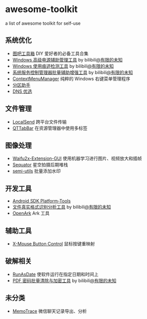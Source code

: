 # awesome-toolkit

a list of awesome toolkit for self-use

## 系统优化

- [图吧工具箱](https://www.tbtool.cn/) DIY 爱好者的必备工具合集
- [Windows 高级电源辅助管理工具](./toolkit-without-url/Windows高级电源辅助管理工具.zip) by bilibili[@有限的未知](https://space.bilibili.com/1199158766)
- [Windows 使用痕迹检测工具](./toolkit-without-url/Windows使用痕迹检测工具.zip) by bilibili[@有限的未知](https://space.bilibili.com/1199158766)
- [系统服务控制管理器批量辅助增强工具](./toolkit-without-url/系统服务控制管理器批量辅助增强工具.zip) by bilibili[@有限的未知](https://space.bilibili.com/1199158766)
- [ContextMenuManager](https://github.com/BluePointLilac/ContextMenuManager) 纯粹的 Windows 右键菜单管理程序
- [分区助手](https://www.disktool.cn/download.html)
- [DNS 优选](./toolkit-without-url/DNS优选.zip)

## 文件管理

- [LocalSend](https://github.com/localsend/localsend) 跨平台文件传输
- [QTTabBar](http://qttabbar.wikidot.com/) 在资源管理器中使用多标签

## 图像处理

- [Waifu2x-Extension-GUI](https://github.com/AaronFeng753/Waifu2x-Extension-GUI) 使用机器学习进行图片、视频放大和插帧
- [Sequator](https://sites.google.com/view/sequator) 星空拍摄后期堆栈
- [semi-utils](https://github.com/leslievan/semi-utils) 批量添加水印

## 开发工具

- [Android SDK Platform-Tools](https://developer.android.com/tools/releases/platform-tools)
- [文件真实格式识别分析工具](./toolkit-without-url/文件真实格式识别分析工具.zip) by bilibili[@有限的未知](https://space.bilibili.com/1199158766)
- [OpenArk](https://github.com/BlackINT3/OpenArk) Ark 工具

## 辅助工具

- [X-Mouse Button Control](https://www.highrez.co.uk/downloads/XMouseButtonControl.htm) 鼠标按键重映射

## 破解相关

- [RunAsDate](https://www.nirsoft.net/utils/run_as_date.html) 使软件运行在指定日期和时间上
- [PDF 密码批量清除与加密工具](./toolkit-without-url/PDF密码批量清除与加密工具.zip) by bilibili[@有限的未知](https://space.bilibili.com/1199158766)

## 未分类

- [MemoTrace](https://github.com/LC044/WeChatMsg) 微信聊天记录导出、分析
